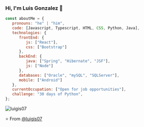 ### Hi, I'm Luis Gonzalez 👋

```javascript
const aboutMe = {
   pronouns: "he" | "him",
   code: [Javascript, Typescript, HTML, CSS, Python, Java],
   technologies: {
      frontEnd: {
         js: ["React"],
         css: ["Bootstrap"]
      },
      backEnd: {
         java: ["Spring", "Hibernate", "JSF"],
         js: ["Node"]
      },
      databases: ["Oracle", "mySQL", "SQLServer"],
      mobile: ["Android"]
   },
   currentOccupation: ["Open for job opportunities"],
   challenge: "30 days of Python",
};
```

<!--
**luigis07/luigis07** is a ✨ _special_ ✨ repository because its `README.md` (this file) appears on your GitHub profile.

Here are some ideas to get you started:

- 🔭 I’m currently working on ...
- 🌱 I’m currently learning ...
- 👯 I’m looking to collaborate on ...
- 🤔 I’m looking for help with ...
- 💬 Ask me about ...
- 📫 How to reach me: ...
- 😄 Pronouns: ...
- ⚡ Fun fact: ...
-->

<p align="left">
  <img src="https://github-readme-stats.vercel.app/api?username=luigis07&show_icons=true" alt="luigis07" />
</p>

⭐️ From [@luigis07](https://github.com/luigis07)
